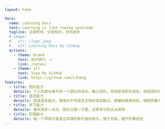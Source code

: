 ```yaml
---
layout: home

hero:
  name: Learning Docs
  text: Learning is like rowing upstream
  tagline: 记录所学，分享知识，共同进步
  # image:
  #   src: /logo.jpeg
  #   alt: Learning Docs By LIUeng
  actions:
    - theme: brand
      text: 知识旅行 ->
      link: /notes/
    - theme: alt
      text: View My GitHub
      link: https://github.com/LIUeng
features:
  - title: 团队能力
    details: 个人的成长离不开一个团队的成长，融入团队，共同促进团队成长，相信团队的力量
  - title: 语言能力
    details: 提高语言能力，增强对不同语言文档的驾驭能力，使编码简单轻松，编程质量与体验大幅提升
  - title: 学习能力
    details: 每天进步一点点，回头已是一万里，记录学习的点点滴滴
  - title: 实践能力
    details: 每一个项目才是真正实践的有价值的地方，擅于总结，擅于积累经验
---
```

